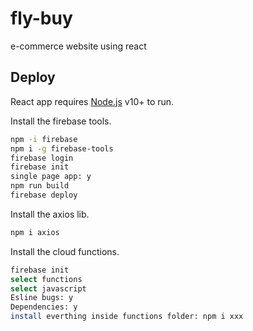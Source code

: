 # fly-buy
 e-commerce website using react
## Deploy

React app requires [Node.js](https://nodejs.org/) v10+ to run.

Install the firebase tools.

```sh
npm -i firebase
npm i -g firebase-tools
firebase login
firebase init
single page app: y
npm run build
firebase deploy
```


Install the axios lib.

```sh
npm i axios
```

Install the cloud functions.

```sh
firebase init
select functions
select javascript
Esline bugs: y
Dependencies: y
install everthing inside functions folder: npm i xxx
```
